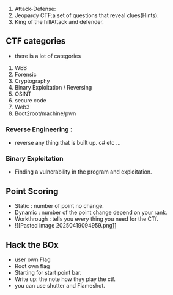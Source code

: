 1. Attack-Defense: 
2. Jeopardy CTF:a set of questions that reveal clues(Hints):
3. King of the hillAttack and defender.
## CTF categories
- there is a lot of categories
1. WEB
2. Forensic
3. Cryptography
4. Binary Exploitation / Reversing
5. OSINT
6. secure code
7. Web3
8. Boot2root/machine/pwn
### Reverse Engineering : 
- reverse any thing that is built up. c# etc ...
### Binary Exploitation
- Finding a vulnerability in the program and exploitation.
## Point Scoring
- Static : number of point no change.
- Dynamic : number of the point change depend on your rank.
- Workthrough : tells you every thing you need for the CTf.
- ![[Pasted image 20250419094959.png]]
## Hack the BOx
- user  own Flag
- Root own flag
- Starting for start point bar.
- Write up: the note how they play the ctf.
- you can use shutter and Flameshot.